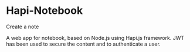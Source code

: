 # Hapi-Notebook
Create a note

A web app for notebook, based on Node.js using Hapi.js framework.
JWT has been used to secure the content and to authenticate a user.
